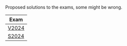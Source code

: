 Proposed solutions to the exams, some might be wrong.

| Exam              |
|-------------------|
| [V2024](V2024/)   |
| [S2024](S2024/)   |

